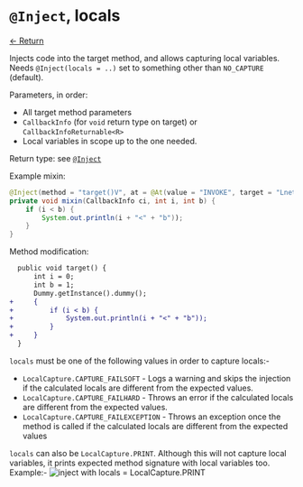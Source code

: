 # `@Inject`, locals

[<- Return](README.md)

Injects code into the target method, and allows capturing local variables. 
Needs `@Inject(locals = ..)` set to something other than `NO_CAPTURE` (default). 

Parameters, in order: 
 - All target method parameters
 - `CallbackInfo` (for `void` return type on target) or `CallbackInfoReturnable<R>`
 -  Local variables in scope up to the one needed.


Return type: see [`@Inject`](inject.md)

Example mixin:
```java
@Inject(method = "target()V", at = @At(value = "INVOKE", target = "Lnet/example/Dummy;dummy()V"), locals = LocalCapture.CAPTURE_FAILSOFT)
private void mixin(CallbackInfo ci, int i, int b) {
    if (i < b) {
        System.out.println(i + "<" + "b"));
    }
}
```

Method modification:

```patch
  public void target() {
  	  int i = 0;
      int b = 1;
      Dummy.getInstance().dummy();
+     {
+         if (i < b) {
+             System.out.println(i + "<" + "b"));
+         }
+     }
  }
```
  
`locals` must be one of the following values in order to capture locals:-
 - `LocalCapture.CAPTURE_FAILSOFT` - Logs a warning and skips the injection if the calculated locals are different from the expected values. 
 - `LocalCapture.CAPTURE_FAILHARD` - Throws an error if the calculated locals are different from the expected values.
 - `LocalCapture.CAPTURE_FAILEXCEPTION` - Throws an exception once the method is called if the calculated locals are different from the expected values
 
`locals` can also be `LocalCapture.PRINT`. Although this will not capture local variables, it prints expected method signature with local variables too. 
Example:-
![inject with locals = LocalCapture.PRINT](https://i.imgur.com/p3EGj9r.png) 
